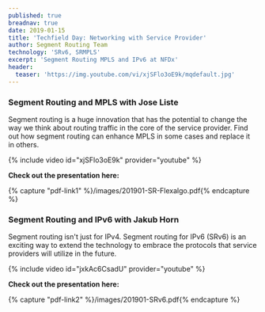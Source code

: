 ```yaml
---
published: true
breadnav: true
date: 2019-01-15
title: 'Techfield Day: Networking with Service Provider'
author: Segment Routing Team
technology: 'SRv6, SRMPLS'
excerpt: 'Segment Routing MPLS and IPv6 at NFDx'
header:
  teaser: 'https://img.youtube.com/vi/xjSFlo3oE9k/mqdefault.jpg'
---    
```


### Segment Routing and MPLS with Jose Liste

Segment routing is a huge innovation that has the potential to change the way we think about routing traffic in the core of the service provider. Find out how segment routing can enhance MPLS in some cases and replace it in others.

{% include video id="xjSFlo3oE9k" provider="youtube" %}

**Check out the presentation here:**

{% capture "pdf-link1" %}/images/201901-SR-Flexalgo.pdf{% endcapture %}
<script src="{{ 'assets/js/pdfobject.min.js' | relative_url }}"></script>
<div class="fitvidsignore" id="pdf1"></div>

<script>PDFObject.embed(" {{ pdf-link1 | relative_url }} ", "#pdf1", {height: "21.5em", width: "31.3em"});</script>


### Segment Routing and IPv6 with Jakub Horn

Segment routing isn't just for IPv4. Segment routing for IPv6 (SRv6) is an exciting way to extend the technology to embrace the protocols that service providers will utilize in the future.

{% include video id="jxkAc6CsadU" provider="youtube" %}

**Check out the presentation here:**

{% capture "pdf-link2" %}/images/201901-SRv6.pdf{% endcapture %}

<script src="{{ 'assets/js/pdfobject.min.js' | relative_url }}"></script>
<div class="fitvidsignore" id="pdf2"></div>

<script>PDFObject.embed(" {{ pdf-link2 | relative_url }} ", "#pdf2", {height: "21.5em", width: "31.3em"});</script>
